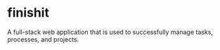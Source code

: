 # finishit
A full-stack web application that is used to successfully manage tasks, processes, and projects.
